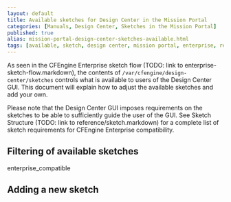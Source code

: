 ```yaml
---
layout: default
title: Available sketches for Design Center in the Mission Portal
categories: [Manuals, Design Center, Sketches in the Mission Portal]
published: true
alias: mission-portal-design-center-sketches-available.html
tags: [available, sketch, design center, mission portal, enterprise, repository, extend]
---
```


As seen in the CFEngine Enterprise sketch flow (TODO: link to enterprise-sketch-flow.markdown),
the contents of `/var/cfengine/design-center/sketches` controls what is available to users
of the Design Center GUI. This document will explain how to adjust the available sketches
and add your own.

Please note that the Design Center GUI imposes requirements on the sketches to be able
to sufficiently guide the user of the GUI. See Sketch Structure (TODO: link to reference/sketch.markdown)
for a complete list of sketch requirements for CFEngine Enterprise compatibility.

## Filtering of available sketches

enterprise_compatible

## Adding a new sketch